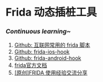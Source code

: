 # Frida 动态插桩工具

   

### ***Continuous learning***~

1. [Github: 互联网常用的 frida 脚本](https://github.com/deathmemory/FridaContainer)
1. [Github: frida-ios-hook](https://github.com/noobpk/frida-ios-hook)
1. [Github: frida-android-hook](https://github.com/noobpk/frida-android-hook)
2. [frida官方文档](https://frida.re/docs/javascript-api/#java)
3. [[原创]FRIDA 使用经验交流分享](https://bbs.pediy.com/thread-265160.htm)







